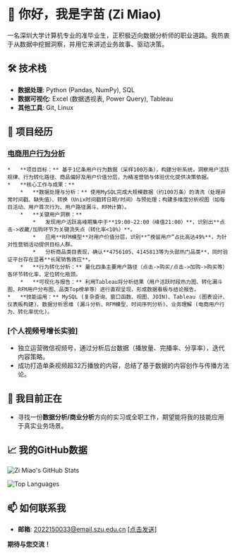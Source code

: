 
# 👋 你好，我是字苗 (Zi Miao)

一名深圳大学计算机专业的准毕业生，正积极迈向数据分析师的职业道路。我热衷于从数据中挖掘洞察，并用它来讲述业务故事、驱动决策。

## 🛠️ 技术栈

- **数据处理**: Python (Pandas, NumPy), SQL
- **数据可视化**: Excel (数据透视表, Power Query), Tableau
- **其他工具**: Git, Linux

## 📖 项目经历

### [电商用户行为分析](https://github.com/AnalyticsByZiMiao/Taobao-User-Behavior-Analysis)
    *   **项目目标：** 基于1亿条用户行为数据（采样100万条），构建分析系统，洞察用户活跃规律、行为转化路径、商品偏好及用户价值分层，为精准营销与体验优化提供决策依据。
    *   **核心工作与成果：**
        *   **数据处理与分析：** 使用MySQL完成大规模数据（约100万条）的清洗（处理异常时间戳、缺失值）、转换（Unix时间戳转日期/时间）与预处理；构建多维度分析视图（如每日活动、用户首次行为、用户路径漏斗、RFM计算）。
        *   **关键用户洞察：**
            *   发现用户活跃高峰期集中于**19:00-22:00（峰值21:00）**，识别出**点击->收藏/加购环节为关键流失点（转化率<10%）**。
            *   应用**RFM模型**对用户价值分层，识别**“挽留用户”占比高达49%**，为针对性营销活动提供目标人群。
            *   分析商品类目表现，确认**4756105、4145813等为头部热门品类**，同时验证平台存在显著**长尾销售效应**。
        *   **行为转化分析：** 量化四条主要用户路径（点击->购买/点击->加购->购买等）各环节转化率，定位转化瓶颈。
        *   **可视化与报告：** 利用Tableau将分析结果（用户活跃时段热力图、转化漏斗图、RFM用户分布图、品类Top榜单等）进行直观呈现，形成数据看板与结论报告。
    *   **技能运用：** MySQL (复杂查询、窗口函数、视图、JOIN)、Tableau (图表设计、仪表板构建)、数据分析思维 (漏斗分析、RFM模型、时间序列分析)、业务理解 (电商用户行为、转化率优化)。

### [个人视频号增长实验]
- 独立运营微信视频号，通过分析后台数据（播放量、完播率、分享率），迭代内容策略。
- 成功打造单条视频超32万播放的内容，总结了基于数据的内容创作与传播方法论。

## 🌱 我目前正在

- 寻找一份**数据分析/商业分析**方向的实习或全职工作，期望能将我的技能应用于真实业务场景。

## 📈 我的GitHub数据

![Zi Miao's GitHub Stats](https://github-readme-stats.vercel.app/api?username=AnalyticsByZiMiao&show_icons=true&theme=radical)

![Top Languages](https://github-readme-stats.vercel.app/api/top-langs/?username=AnalyticsByZiMiao&layout=compact&theme=radical)

## 📫 如何联系我

- **邮箱**: 2022150033@email.szu.edu.cn [[点击发送]](mailto:2022150033@email.szu.edu.cn)

**期待与您交流！**